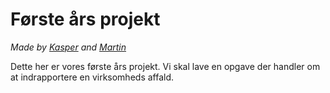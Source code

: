 # Første års projekt
*Made by [Kasper](https://github.com/kasp470f) and [Martin](https://github.com/mathex83)*

Dette her er vores første års projekt. Vi skal lave en opgave der handler om at indrapportere en virksomheds affald.
